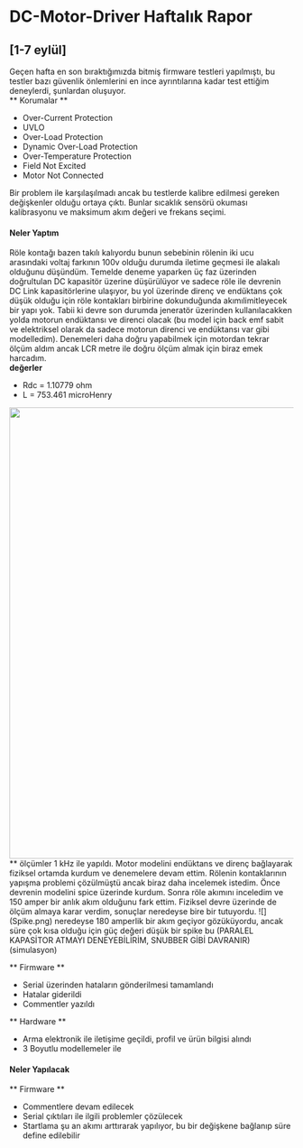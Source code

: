 # DC-Motor-Driver Haftalık Rapor 
## [1-7 eylül]
Geçen hafta en son bıraktığımızda bitmiş firmware testleri yapılmıştı, bu testler bazı güvenlik önlemlerini en ince ayrıntılarına kadar test ettiğim deneylerdi, şunlardan oluşuyor.  
** Korumalar **

 - Over-Current Protection
 - UVLO
 - Over-Load Protection
 - Dynamic Over-Load Protection
 - Over-Temperature Protection
 - Field Not Excited
 - Motor Not Connected

Bir problem ile karşılaşılmadı ancak bu testlerde kalibre edilmesi gereken değişkenler olduğu ortaya çıktı. Bunlar sıcaklık sensörü okuması kalibrasyonu ve maksimum akım değeri ve frekans seçimi.

#### Neler Yaptım

Röle kontağı bazen takılı kalıyordu bunun sebebinin rölenin iki ucu arasındaki voltaj farkının 100v olduğu durumda iletime geçmesi ile alakalı olduğunu düşündüm. Temelde deneme yaparken üç faz üzerinden doğrultulan DC kapasitör üzerine düşürülüyor ve sadece röle ile devrenin DC Link kapasitörlerine ulaşıyor, bu yol üzerinde direnç ve endüktans çok düşük olduğu için röle kontakları birbirine dokunduğunda akımılimitleyecek bir yapı yok. Tabii ki devre son durumda jeneratör üzerinden kullanılacakken yolda motorun endüktansı ve direnci olacak (bu model için back emf sabit ve elektriksel olarak da sadece motorun direnci ve endüktansı var gibi modelledim). Denemeleri daha doğru yapabilmek için motordan tekrar ölçüm aldım ancak LCR metre ile doğru ölçüm almak için biraz emek harcadım.  
**değerler**  
- Rdc = 1.10779 ohm  
- L = 753.461 microHenry  
<img src="LCR.png" width="800">  
** ölçümler 1 kHz ile yapıldı.  
Motor modelini endüktans ve direnç bağlayarak fiziksel ortamda kurdum ve denemelere devam ettim. Rölenin kontaklarının yapışma problemi çözülmüştü ancak biraz daha incelemek istedim. Önce devrenin modelini spice üzerinde kurdum. Sonra röle akımını inceledim ve 150 amper bir anlık akım olduğunu fark ettim. Fiziksel devre üzerinde de ölçüm almaya karar verdim, sonuçlar neredeyse bire bir tutuyordu.  
![](Spike.png)
neredeyse 180 amperlik bir akım geçiyor gözüküyordu, ancak süre çok kısa olduğu için güç değeri düşük bir spike bu (PARALEL KAPASİTOR ATMAYI DENEYEBİLİRİM, SNUBBER GİBİ DAVRANIR)(simulasyon)
  
  
** Firmware **  
- Serial üzerinden hataların gönderilmesi tamamlandı  
- Hatalar giderildi  
- Commentler yazıldı  

** Hardware **  
- Arma elektronik ile iletişime geçildi, profil ve ürün bilgisi alındı  
- 3 Boyutlu modellemeler ile


#### Neler Yapılacak  
** Firmware **  
- Commentlere devam edilecek  
- Serial çıktıları ile ilgili problemler çözülecek  
- Startlama şu an akımı arttırarak yapılıyor, bu bir değişkene bağlanıp süre define edilebilir



 
